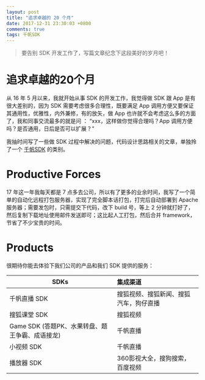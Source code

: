 ```yaml
---
layout: post
title: "追求卓越的 20 个月"
date: 2017-12-31 23:30:03 +0800
comments: true
tags: 千帆SDK
---
```


> 要告别 SDK 开发工作了，写篇文章纪念下这段美好的岁月吧！

# 追求卓越的20个月

从 16 年 5 月以来，我就开始从事 SDK 的开发工作，我觉得做 SDK 跟 App 是有很大差别的，因为 SDK 需要考虑很多合理性，既要满足 App 调用方便又要保证其通用性，优雅性，内外兼修，有的放矢，做 App 也许就不会考虑这么多的方面了，我和同事交流最多的就是问 ： “xxx，这样做你觉得合理吗？App 调用方便吗？是否通用，日后是否可以扩展？”

我抽时间写了一些做 SDK 过程中解决的问题，代码设计思路相关的文章，单独拎了一个 [千帆SDK](/tags/#千帆SDK) 的类别。

# Productive Forces

17 年这一年我每天都是 7 点多去公司，所以有了更多的业余时间，我写了一个简单的自动化远程打包服务器，实现了完全脚本话打包，打完后自动部署到 Apache 服务器；需要发包时，只需提交下代码，改下 build 号，等上 2 分钟就打好了，然后复制下载地址使用邮件发送即可；这比起人工打包，然后合并 framework，节省了不少宝贵的时间。

# Products

很期待你能去体验下我们公司的产品和我们 SDK 提供的服务：

| SDKs | 集成渠道 |
|------|:-----|
| 千帆直播 SDK |  搜狐视频、搜狐新闻、搜狐汽车，狗仔直播 |
| 搜狐课堂 SDK |  搜狐视频 |
| Game SDK (答题PK、水果转盘、题王争霸、成语接龙) |  千帆直播 |
| 小视频 SDK |  千帆直播 |
| 播放器 SDK  |  360影视大全，搜狗搜索，百度视频 |
